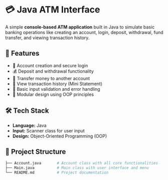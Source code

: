 # 💳 Java ATM Interface

A simple **console-based ATM application** built in Java to simulate basic banking operations like creating an account, login, deposit, withdrawal, fund transfer, and viewing transaction history.

## 🚀 Features

- 👤 Account creation and secure login
- 💰 Deposit and withdrawal functionality
- 🔄 Transfer money to another account
- 📜 View transaction history (Mini Statement)
- 🔐 Basic input validation and error handling
- 🧱 Modular design using OOP principles

## 🛠️ Tech Stack

- **Language:** Java
- **Input:** Scanner class for user input
- **Design:** Object-Oriented Programming (OOP)

## 📂 Project Structure

```bash
├── Account.java       # Account class with all core functionalities
├── Main.java          # Main class with user interface and menu
└── README.md          # Project documentation
